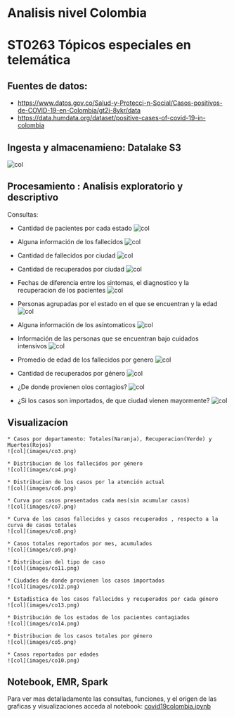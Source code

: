 # Analisis nivel Colombia
# ST0263 Tópicos especiales en telemática


## Fuentes de datos:

* https://www.datos.gov.co/Salud-y-Protecci-n-Social/Casos-positivos-de-COVID-19-en-Colombia/gt2j-8ykr/data
* https://data.humdata.org/dataset/positive-cases-of-covid-19-in-colombia

## Ingesta y almacenamieno: Datalake S3
  ![col](images/co1.png)
  
## Procesamiento : Analisis exploratorio y descriptivo
  
  Consultas:
  
  * Cantidad de pacientes por cada estado
  ![col](images/c1.PNG)
  
  * Alguna información de los fallecidos
  ![col](images/c2.PNG)
  
  * Cantidad de fallecidos por ciudad
  ![col](images/c3.PNG)
  
  * Cantidad de recuperados por ciudad
  ![col](images/c4.PNG)
  
  * Fechas de diferencia entre los sintomas, el diagnostico y la recuperacion de los pacientes
  ![col](images/c5.PNG)
  
  * Personas agrupadas por el estado en el que se encuentran y la edad
  ![col](images/c6.PNG)
  
  * Alguna información de los asíntomaticos
  ![col](images/c7.PNG)
  
  * Información de las personas que se encuentran bajo cuidados intensivos
  ![col](images/c8.PNG)
  
  * Promedio de edad de los fallecidos por genero
  ![col](images/c9.PNG)
  
  * Cantidad de recuperados por género
  ![col](images/c10.PNG)
  
  * ¿De donde provienen olos contagios?
  ![col](images/c11.PNG)
  
  * ¿Si los casos son importados, de que ciudad vienen mayormente?
  ![col](images/c12.PNG)
  
## Visualizacíon 

	* Casos por departamento: Totales(Naranja), Recuperacion(Verde) y Muertes(Rojos)
    ![col](images/co3.png)  
    
	* Distribucion de los fallecidos por género
    ![col](images/co4.png)
  
	* Distribucion de los casos por la atención actual
    ![col](images/co6.png)  
    
	* Curva por casos presentados cada mes(sin acumular casos)
    ![col](images/co7.png)
  
	* Curva de los casos fallecidos y casos recuperados , respecto a la curva de casos totales
    ![col](images/co8.png)
  
	* Casos totales reportados por mes, acumulados
    ![col](images/co9.png)
	
	* Distribucion del tipo de caso
    ![col](images/co11.png)
		
	* Ciudades de donde provienen los casos importados 
    ![col](images/co12.png)
  
	* Estadistica de los casos fallecidos y recuperados por cada género
    ![col](images/co13.png)
		
	* Distribución de los estados de los pacientes contagiados
    ![col](images/co14.png)
		
	* Distribucion de los casos totales por género
    ![col](images/co5.png)
		
	* Casos reportados por edades
    ![col](images/co10.png)
  
## Notebook, EMR, Spark

Para ver mas detalladamente las consultas, funciones, y el origen de las graficas y visualizaciones acceda al notebook:
[covid19colombia.ipynb](covid19colombia.ipynb)
